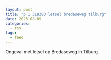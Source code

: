 ```yaml
---
layout: post
title: "p 1 318380 letsel bredaseweg tilburg"
date: 2025-08-09
categories: 
  - rss
tags: 
  - feed
---
```


Ongeval met letsel op Bredaseweg in Tilburg
